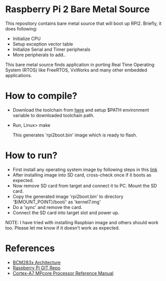 # Raspberry Pi 2 Bare Metal Source

This repository contains bare metal source that will boot up RPI2.  Briefly,
it does following:

* Initialize CPU
* Setup exception vector table
* Initialize Serial and Timer peripherals
* More peripherals to add..

This bare metal source finds application in porting Real Time Operating System
(RTOS) like FreeRTOS, VxWorks and many other embedded applications.

# How to compile?

* Download the toolchain from [here](https://github.com/raspberrypi/tools/tree/master/arm-bcm2708/gcc-linaro-arm-linux-gnueabihf-raspbian-x64) and setup $PATH environment variable to downloaded toolchain path.
* Run,
  Linux> make

  This generates 'rpi2boot.bin' image which is ready to flash.

# How to run?

* First install any operating system image by following steps in this [link](http://www.raspberrypi.org/documentation/installation/installing-images/README.md)
* After installing image into SD card, cross-check once if it boots as expected.
* Now remove SD card from target and connect it to PC. Mount the SD card.
* Copy the generated image 'rpi2boot.bin' to directory '$(MOUNT_POINT)/boot/'
  as 'kernel7.img'
* Do a 'sync' and remove the card.
* Connect the SD card into target slot and power up.

NOTE: I have tried with installing Raspbian image and others should work too.
Please let me know if it doesn't work as expected.

# References

* [BCM283x Architecture](https://github.com/raspberrypi/documentation/blob/master/hardware/raspberrypi/bcm2835/BCM2835-ARM-Peripherals.pdf)
* [Raspberry Pi GIT Repo](https://github.com/raspberrypi)
* [Cortex-A7 MPcore Processor Reference Manual](http://infocenter.arm.com/help/index.jsp?topic=/com.arm.doc.ddi0464f/index.html)

